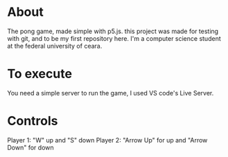 # About

The pong game, made simple with p5.js.
this project was made for testing with git, and to be my first repository here.
I'm a computer science student at the federal university of ceara.


# To execute

You need a simple server to run the game, I used VS code's Live Server.

# Controls

Player 1: "W" up and "S" down
Player 2: "Arrow Up" for up and "Arrow Down" for down
